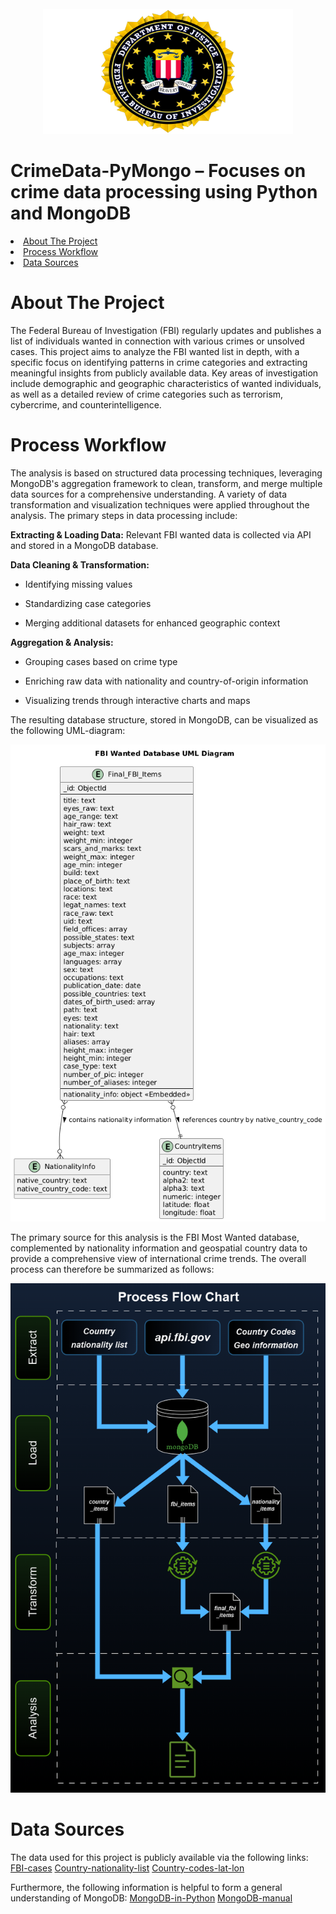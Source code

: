 <!-- PROJECT LOGO -->
<br />
<div align="center">
  <a href="https://github.com/Carlomk1/mongodb-crime-analysis">
    <img src="images\FBI-Logo.png" alt="Logo" width="400" height="200">
  </a>
</div>

# CrimeData-PyMongo – Focuses on crime data processing using Python and MongoDB


<!-- TABLE OF CONTENTS -->
<li><a href="#about-the-project">About The Project</a></li>
<li><a href="#Process Workflow">Process Workflow</a></li>
<li><a href="#data-sources">Data Sources</a></li>


# About The Project
The Federal Bureau of Investigation (FBI) regularly updates and publishes a list of individuals wanted in connection with various crimes or unsolved cases. This project aims to analyze the FBI wanted list in depth, with a specific focus on identifying patterns in crime categories and extracting meaningful insights from publicly available data. Key areas of investigation include demographic and geographic characteristics of wanted individuals, as well as a detailed review of crime categories such as terrorism, cybercrime, and counterintelligence.

# Process Workflow
The analysis is based on structured data processing techniques, leveraging MongoDB's aggregation framework to clean, transform, and merge multiple data sources for a comprehensive understanding. A variety of data transformation and visualization techniques were applied throughout the analysis. The primary steps in data processing include:

**Extracting & Loading Data:** Relevant FBI wanted data is collected via API and stored in a MongoDB database.

**Data Cleaning & Transformation:**

- Identifying missing values

- Standardizing case categories

- Merging additional datasets for enhanced geographic context

**Aggregation & Analysis:**

- Grouping cases based on crime type

- Enriching raw data with nationality and country-of-origin information

- Visualizing trends through interactive charts and maps

The resulting database structure, stored in MongoDB, can be visualized as the following UML-diagram:

![UML](images/UML_diagram.png)

The primary source for this analysis is the FBI Most Wanted database, complemented by nationality information and geospatial country data to provide a comprehensive view of international crime trends. The overall process can therefore be summarized as follows:

![Process](images/FlowChart.png)


# Data Sources
The data used for this project is publicly available via the following links:
[FBI-cases](https://api.fbi.gov/wanted/v1/list?)
[Country-nationality-list](https://raw.githubusercontent.com/Imagin-io/country-nationality-list/refs/heads/master/countries.json)
[Country-codes-lat-lon](https://raw.githubusercontent.com/eesur/country-codes-lat-long/refs/heads/master/country-codes-lat-long-alpha3.json)

Furthermore, the following information is helpful to form a general understanding of MongoDB:
[MongoDB-in-Python](https://app.datacamp.com/learn/courses/introduction-to-using-mongodb-for-data-science-with-python)
[MongoDB-manual](https://www.mongodb.com/docs/manual/)
